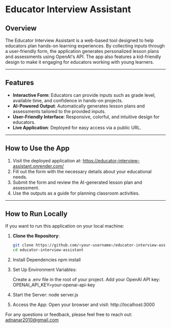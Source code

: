 # Educator Interview Assistant

## Overview
The Educator Interview Assistant is a web-based tool designed to help educators plan hands-on learning experiences. By collecting inputs through a user-friendly form, the application generates personalized lesson plans and assessments using OpenAI's API. The app also features a kid-friendly design to make it engaging for educators working with young learners.

---

## Features
- **Interactive Form**: Educators can provide inputs such as grade level, available time, and confidence in hands-on projects.
- **AI-Powered Output**: Automatically generates lesson plans and assessments tailored to the provided inputs.
- **User-Friendly Interface**: Responsive, colorful, and intuitive design for educators.
- **Live Application**: Deployed for easy access via a public URL.

---

## How to Use the App
1. Visit the deployed application at: https://educator-interview-assistant.onrender.com/
2. Fill out the form with the necessary details about your educational needs.
3. Submit the form and review the AI-generated lesson plan and assessment.
4. Use the outputs as a guide for planning classroom activities.

---

## How to Run Locally
If you want to run this application on your local machine:

1. **Clone the Repository**:
   ```bash
   git clone https://github.com/<your-username>/educator-interview-assistant.git
   cd educator-interview-assistant

2. Install Dependencies
   npm install

3. Set Up Environment Variables:

   Create a .env file in the root of your project.
   Add your OpenAI API key: 
   OPENAI_API_KEY=your-openai-api-key

4. Start the Server:
   node server.js

5. Access the App:
   Open your browser and visit: http://localhost:3000

For any questions or feedback, please feel free to reach out: adnanar2010@gmail.com

